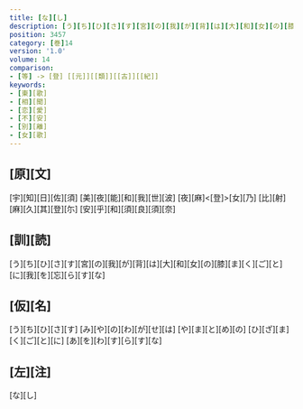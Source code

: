 ```yaml
---
title: [な][し]
description: [う][ち][ひ][さ][す][宮][の][我][が][背][は][大][和][女][の][膝][ま][く][ご][と][に][我][を][忘][ら][す][な]
position: 3457
category: [巻]14
version: '1.0'
volume: 14
comparison:
- [等] -> [登] [[元]][[類]][[古]][[紀]]
keywords:
- [東][歌]
- [相][聞]
- [恋][愛]
- [不][安]
- [別][離]
- [女][歌]
---
```


## [原][文]

[宇][知][日][佐][須] [美][夜][能][和][我][世][波] [夜][麻]<[登]>[女][乃] [比][射][麻][久][其][登][尓] [安][乎][和][須][良][須][奈]

## [訓][読]

[う][ち][ひ][さ][す][宮][の][我][が][背][は][大][和][女][の][膝][ま][く][ご][と][に][我][を][忘][ら][す][な]

## [仮][名]

[う][ち][ひ][さ][す] [み][や][の][わ][が][せ][は] [や][ま][と][め][の] [ひ][ざ][ま][く][ご][と][に] [あ][を][わ][す][ら][す][な]

## [左][注]

[な][し]
